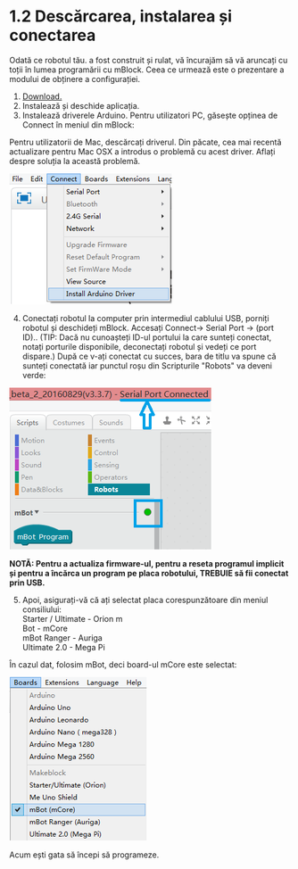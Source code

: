 # 1.2 Descărcarea, instalarea și conectarea

Odată ce robotul tău. a fost construit și rulat, vă încurajăm să vă aruncați cu toții în lumea programării cu mBlock. Ceea ce urmează este o prezentare a modului de obținere a configurației.



1. [Download.](http://www.mblock.cc/)
2. Instalează și deschide aplicația.
3. Instalează driverele Arduino. Pentru utilizatori PC, găsește opținea de Connect în meniul  din mBlock:

Pentru utilizatorii de Mac, descărcați driverul. Din păcate, cea mai recentă actualizare pentru Mac OSX a introdus o problemă cu acest driver. Aflați despre soluția la această problemă.

![](../.gitbook/assets/image%20%286%29.png)

4. Conectați robotul la computer prin intermediul cablului USB, porniți robotul și deschideți mBlock. Accesați Connect-&gt; Serial Port -&gt; \(port ID\).. \(TIP: Dacă nu cunoașteți ID-ul portului la care sunteți conectat, notați porturile disponibile, deconectați robotul și vedeți ce port dispare.\) După ce v-ați conectat cu succes, bara de titlu va spune că sunteți conectată iar punctul roșu din Scripturile "Robots" va deveni verde:

![](../.gitbook/assets/image%20%28121%29.png)

 **NOTĂ: Pentru a actualiza firmware-ul, pentru a reseta programul implicit și pentru a încărca un program pe placa robotului, TREBUIE să fii conectat prin USB.**

5. Apoi, asigurați-vă că ați selectat placa corespunzătoare din meniul consiliului:   
Starter / Ultimate - Orion m  
Bot - mCore   
mBot Ranger - Auriga   
Ultimate 2.0 - Mega Pi

În cazul dat, folosim mBot, deci board-ul mCore este selectat:

![](../.gitbook/assets/image%20%2891%29.png)

Acum ești gata să începi să programeze.


